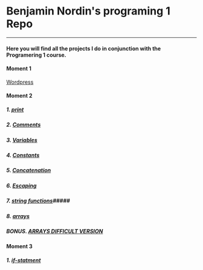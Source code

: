 #  Benjamin Nordin's programing 1 Repo #

***

#### Here you will find all the projects I do in conjunction with the Programering 1 course. ####

#### Moment 1 ####

[Wordpress](https://wp.benjaminnordin.se/)

#### Moment 2 ####
##### 1. [print](./moment2/print.md) #####
##### 2. [Comments](./moment2/comments.md) #####
##### 3. [Variables](./moment2/variables.md) #####
##### 4. [Constants](./moment2/constants.md) #####
##### 5. [Concatenation](./moment2/concatenation.md) #####
##### 6. [Escaping](./moment2/escape.md) #####
##### 7. [string functions](./moment2/stringfunc.md)#####
##### 8. [arrays](./moment2/arrays.md) #####
##### BONUS. [ARRAYS DIFFICULT VERSION](./moment2/bonus.md) #####


#### Moment 3 ####
##### 1. [if-statment](./moment3/if.md) #####
